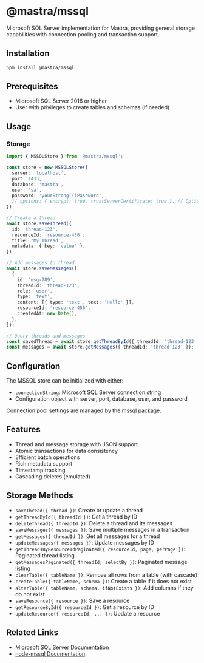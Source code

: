 # @mastra/mssql

Microsoft SQL Server implementation for Mastra, providing general storage capabilities with connection pooling and transaction support.

## Installation

```bash
npm install @mastra/mssql
```

## Prerequisites

- Microsoft SQL Server 2016 or higher
- User with privileges to create tables and schemas (if needed)

## Usage

### Storage

```typescript
import { MSSQLStore } from '@mastra/mssql';

const store = new MSSQLStore({
  server: 'localhost',
  port: 1433,
  database: 'mastra',
  user: 'sa',
  password: 'yourStrong(!)Password',
  // options: { encrypt: true, trustServerCertificate: true }, // Optional
});

// Create a thread
await store.saveThread({
  id: 'thread-123',
  resourceId: 'resource-456',
  title: 'My Thread',
  metadata: { key: 'value' },
});

// Add messages to thread
await store.saveMessages([
  {
    id: 'msg-789',
    threadId: 'thread-123',
    role: 'user',
    type: 'text',
    content: [{ type: 'text', text: 'Hello' }],
    resourceId: 'resource-456',
    createdAt: new Date(),
  },
]);

// Query threads and messages
const savedThread = await store.getThreadById({ threadId: 'thread-123' });
const messages = await store.getMessages({ threadId: 'thread-123' });
```

## Configuration

The MSSQL store can be initialized with either:

- `connectionString`: Microsoft SQL Server connection string
- Configuration object with server, port, database, user, and password

Connection pool settings are managed by the [mssql](https://www.npmjs.com/package/mssql) package.

## Features

- Thread and message storage with JSON support
- Atomic transactions for data consistency
- Efficient batch operations
- Rich metadata support
- Timestamp tracking
- Cascading deletes (emulated)

## Storage Methods

- `saveThread({ thread })`: Create or update a thread
- `getThreadById({ threadId })`: Get a thread by ID
- `deleteThread({ threadId })`: Delete a thread and its messages
- `saveMessages({ messages })`: Save multiple messages in a transaction
- `getMessages({ threadId })`: Get all messages for a thread
- `updateMessages({ messages })`: Update messages by ID
- `getThreadsByResourceIdPaginated({ resourceId, page, perPage })`: Paginated thread listing
- `getMessagesPaginated({ threadId, selectBy })`: Paginated message listing
- `clearTable({ tableName })`: Remove all rows from a table (with cascade)
- `createTable({ tableName, schema })`: Create a table if it does not exist
- `alterTable({ tableName, schema, ifNotExists })`: Add columns if they do not exist
- `saveResource({ resource })`: Save a resource
- `getResourceById({ resourceId })`: Get a resource by ID
- `updateResource({ resourceId, ... })`: Update a resource

## Related Links

- [Microsoft SQL Server Documentation](https://docs.microsoft.com/en-us/sql/sql-server/)
- [node-mssql Documentation](https://www.npmjs.com/package/mssql)

